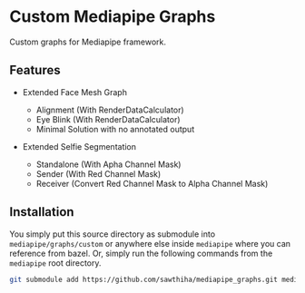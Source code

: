 # Custom Mediapipe Graphs
Custom graphs for Mediapipe framework.

## Features
- Extended Face Mesh Graph
    - Alignment (With RenderDataCalculator)
    - Eye Blink (With RenderDataCalculator)
    - Minimal Solution with no annotated output

- Extended Selfie Segmentation
    - Standalone (With Apha Channel Mask)
    - Sender (With Red Channel Mask)
    - Receiver (Convert Red Channel Mask to Alpha Channel Mask)

## Installation
You simply put this source directory as submodule into `mediapipe/graphs/custom` or anywhere else inside `mediapipe` where you can reference from bazel. Or, simply run the following commands from the `mediapipe` root directory.

```bash
git submodule add https://github.com/sawthiha/mediapipe_graphs.git mediapipe/graphs/custom
```

